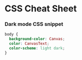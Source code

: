 # CSS Cheat Sheet

### Dark mode CSS snippet

```css
body {
  background-color: Canvas;
  color: CanvasText;
  color-scheme: light dark;
}
```
